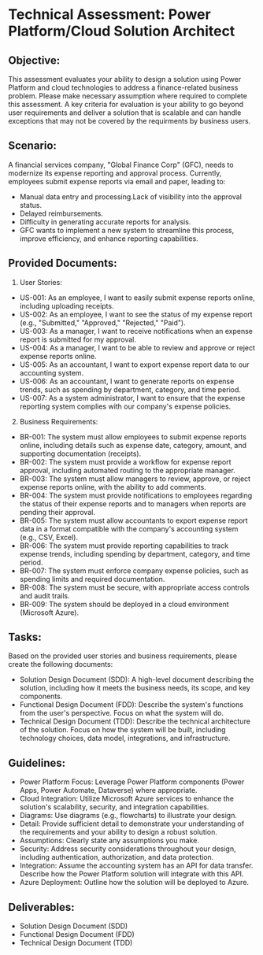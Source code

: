 # Technical Assessment: Power Platform/Cloud Solution Architect
## Objective:
This assessment evaluates your ability to design a solution using Power Platform and cloud technologies to address a finance-related business problem. Please make necessary assumption where required to complete this assessment. A key criteria for evaluation is your ability to go beyond user requirements and deliver a solution that is scalable and can handle exceptions that may not be covered by the requirments by business users. 
## Scenario:
A financial services company, "Global Finance Corp" (GFC), needs to modernize its expense reporting and approval process. Currently, employees submit expense reports via email and paper, leading to:
- Manual data entry and processing.Lack of visibility into the approval status.
- Delayed reimbursements.
- Difficulty in generating accurate reports for analysis.
- GFC wants to implement a new system to streamline this process, improve efficiency, and enhance reporting capabilities.
## Provided Documents:
1. User Stories:
- US-001: As an employee, I want to easily submit expense reports online, including uploading receipts.
- US-002: As an employee, I want to see the status of my expense report (e.g., "Submitted," "Approved," "Rejected," "Paid").
- US-003: As a manager, I want to receive notifications when an expense report is submitted for my approval.
- US-004: As a manager, I want to be able to review and approve or reject expense reports online.
- US-005: As an accountant, I want to export expense report data to our accounting system.
- US-006: As an accountant, I want to generate reports on expense trends, such as spending by department, category, and time period.
- US-007: As a system administrator, I want to ensure that the expense reporting system complies with our company's expense policies.
2. Business Requirements:
- BR-001: The system must allow employees to submit expense reports online, including details such as expense date, category, amount, and supporting documentation (receipts).
- BR-002: The system must provide a workflow for expense report approval, including automated routing to the appropriate manager.
- BR-003: The system must allow managers to review, approve, or reject expense reports online, with the ability to add comments.
- BR-004: The system must provide notifications to employees regarding the status of their expense reports and to managers when reports are pending their approval.
- BR-005: The system must allow accountants to export expense report data in a format compatible with the company's accounting system (e.g., CSV, Excel).
- BR-006: The system must provide reporting capabilities to track expense trends, including spending by department, category, and time period.
- BR-007: The system must enforce company expense policies, such as spending limits and required documentation.
- BR-008: The system must be secure, with appropriate access controls and audit trails.
- BR-009: The system should be deployed in a cloud environment (Microsoft Azure).
## Tasks:
Based on the provided user stories and business requirements, please create the following documents:
- Solution Design Document (SDD): A high-level document describing the solution, including how it meets the business needs, its scope, and key components.
- Functional Design Document (FDD): Describe the system's functions from the user's perspective. Focus on what the system will do.
- Technical Design Document (TDD): Describe the technical architecture of the solution. Focus on how the system will be built, including technology choices, data model, integrations, and infrastructure.
## Guidelines:
- Power Platform Focus: Leverage Power Platform components (Power Apps, Power Automate, Dataverse) where appropriate.
- Cloud Integration: Utilize Microsoft Azure services to enhance the solution's scalability, security, and integration capabilities.
- Diagrams: Use diagrams (e.g., flowcharts) to illustrate your design.
- Detail: Provide sufficient detail to demonstrate your understanding of the requirements and your ability to design a robust solution.
- Assumptions: Clearly state any assumptions you make.
- Security: Address security considerations throughout your design, including authentication, authorization, and data protection.
- Integration: Assume the accounting system has an API for data transfer. Describe how the Power Platform solution will integrate with this API.
- Azure Deployment: Outline how the solution will be deployed to Azure.
## Deliverables:
- Solution Design Document (SDD)
- Functional Design Document (FDD)
- Technical Design Document (TDD)
